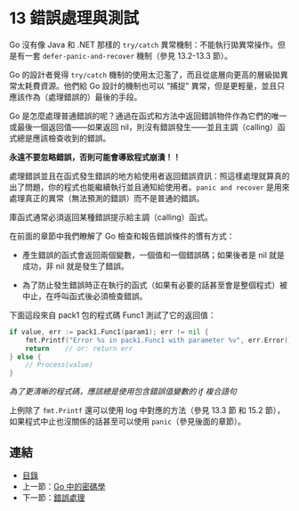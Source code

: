 # 13 錯誤處理與測試

Go 沒有像 Java 和 .NET 那樣的 `try/catch` 異常機制：不能執行拋異常操作。但是有一套 `defer-panic-and-recover` 機制（參見 13.2-13.3 節）。

Go 的設計者覺得 `try/catch` 機制的使用太氾濫了，而且從底層向更高的層級拋異常太耗費資源。他們給 Go 設計的機制也可以 “捕捉” 異常，但是更輕量，並且只應該作為（處理錯誤的）最後的手段。

Go 是怎麼處理普通錯誤的呢？通過在函式和方法中返回錯誤物件作為它們的唯一或最後一個返回值——如果返回 nil，則沒有錯誤發生——並且主調（calling）函式總是應該檢查收到的錯誤。

**永遠不要忽略錯誤，否則可能會導致程式崩潰！！**

處理錯誤並且在函式發生錯誤的地方給使用者返回錯誤資訊：照這樣處理就算真的出了問題，你的程式也能繼續執行並且通知給使用者。`panic and recover` 是用來處理真正的異常（無法預測的錯誤）而不是普通的錯誤。

庫函式通常必須返回某種錯誤提示給主調（calling）函式。

在前面的章節中我們瞭解了 Go 檢查和報告錯誤條件的慣有方式：

- 產生錯誤的函式會返回兩個變數，一個值和一個錯誤碼；如果後者是 nil 就是成功，非 nil 就是發生了錯誤。

- 為了防止發生錯誤時正在執行的函式（如果有必要的話甚至會是整個程式）被中止，在呼叫函式後必須檢查錯誤。

下面這段來自 pack1 包的程式碼 Func1 測試了它的返回值：

```go
if value, err := pack1.Func1(param1); err != nil {
	fmt.Printf("Error %s in pack1.Func1 with parameter %v", err.Error(), param1)
	return    // or: return err
} else {
	// Process(value)
}
```

*為了更清晰的程式碼，應該總是使用包含錯誤值變數的 if 複合語句*

上例除了 `fmt.Printf` 還可以使用 log 中對應的方法（參見 13.3 節 和 15.2 節），如果程式中止也沒關係的話甚至可以使用 `panic`（參見後面的章節）。

## 連結

- [目錄](directory.md)
- 上一節：[Go 中的密碼學](12.12.md)
- 下一節：[錯誤處理](13.1.md)